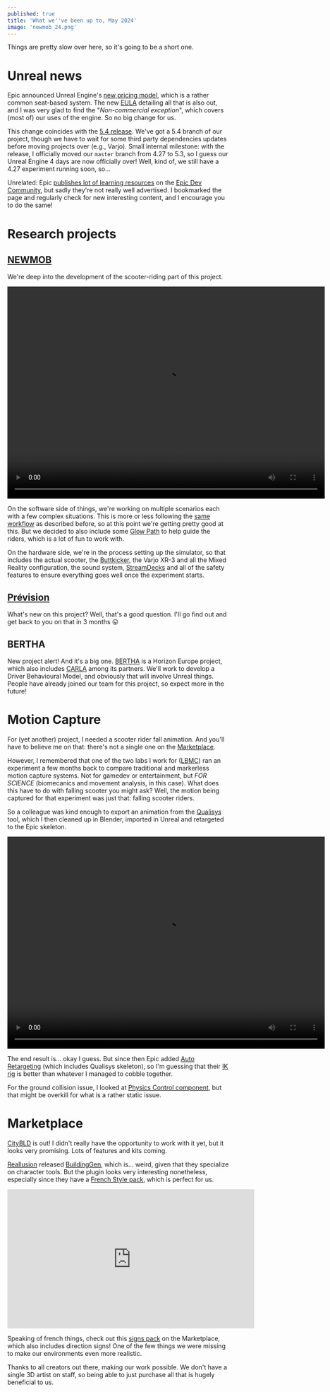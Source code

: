 ```yaml
---
published: true
title: 'What we''ve been up to, May 2024'
image: 'newmob_24.png'
---
```


Things are pretty slow over here, so it's going to be a short one.

# Unreal news

Epic announced Unreal Engine's [new pricing model](https://www.unrealengine.com/en-US/blog/we-are-updating-unreal-engine-twinmotion-and-realitycapture-pricing-in-late-april), which is a rather common seat-based system. The new [EULA](https://www.unrealengine.com/en-US/eula/unreal) detailing all that is also out, and I was very glad to find the "*Non-commercial exception*", which covers (most of) our uses of the engine. So no big change for us.

This change coincides with the [5.4 release](https://www.unrealengine.com/en-US/blog/unreal-engine-5-4-is-now-available). We've got a 5.4 branch of our project, though we have to wait for some third party dependencies updates before moving projects over (e.g., Varjo). Small internal milestone: with the release, I officially moved our `master` branch from 4.27 to 5.3, so I guess our Unreal Engine 4 days are now officially over! Well, kind of, we still have a 4.27 experiment running soon, so...

Unrelated: Epic [publishes lot of learning resources](https://dev.epicgames.com/community/unreal-engine/learning?source=epic_games&sort_by=first_published_at) on the [Epic Dev Community](https://dev.epicgames.com/community/unreal-engine), but sadly they're not really well advertised. I bookmarked the page and regularly check for new interesting content, and I encourage you to do the same!

# Research projects

## [NEWMOB](/whats-new-2024-02/#newmob)

We're deep into the development of the scooter-riding part of this project.

<video width="720" height="480" controls>
  <source type="video/mp4" src="{{site.baseurl}}/images/glow_path.mp4.mp4">
</video>

On the software side of things, we're working on multiple scenarios each with a few complex situations. This is more or less following the [same workflow](https://vhcd.github.io/workflow-1/) as described before, so at this point we're getting pretty good at this. But we decided to also include some [Glow Path](https://www.unrealengine.com/marketplace/en-US/product/glow-path-light-trail-spline) to help guide the riders, which is a lot of fun to work with.

On the hardware side, we're in the process setting up the simulator, so that includes the actual scooter, the [Buttkicker](https://vhcd.github.io/buttkicker/), the Varjo XR-3 and all the Mixed Reality configuration, the sound system, [StreamDecks](https://vhcd.github.io/streamdeck/) and all of the safety features to ensure everything goes well once the experiment starts.

## [Prévision](/whats-new-2024-02/#prévision)

What's new on this project? Well, that's a good question. I'll go find out and get back to you on that in 3 months 😛

## BERTHA

New project alert! And it's a big one. [BERTHA](https://berthaproject.eu/) is a Horizon Europe project, which also includes [CARLA](https://carla.org/) among its partners. We'll work to develop a Driver Behavioural Model, and obviously that will involve Unreal things. People have already joined our team for this project, so expect more in the future!

# Motion Capture

For (yet another) project, I needed a scooter rider fall animation. And you'll have to believe me on that: there's not a single one on the [Marketplace](https://www.unrealengine.com/marketplace/en-US/store). 

However, I remembered that one of the two labs I work for ([LBMC](https://lbmc.univ-gustave-eiffel.fr/)) ran an experiment a few months back to compare traditional and markerless motion capture systems. Not for gamedev or entertainment, but *FOR SCIENCE* (biomecanics and movement analysis, in this case). What does this have to do with falling scooter you might ask? Well, the motion being captured for that experiment was just that: falling scooter riders.

So a colleague was kind enough to export an animation from the [Qualisys](https://www.qualisys.com/) tool, which I then cleaned up in Blender, imported in Unreal and retargeted to the Epic skeleton.

<video width="720" height="480" controls>
  <source type="video/mp4" src="{{site.baseurl}}/images/chute_trottinette.mp4.mp4">
</video>

The end result is... okay I guess. But since then Epic added [Auto Retargeting](https://dev.epicgames.com/community/learning/tutorials/GpL9/unreal-engine-fortnite-auto-retargeting-for-bipeds) (which includes Qualisys skeleton), so I'm guessing that their [IK rig](https://dev.epicgames.com/documentation/en-us/unreal-engine/ik-rig-in-unreal-engine) is better than whatever I managed to cobble together.

For the ground collision issue, I looked at [Physics Control component](https://www.youtube.com/watch?v=FK7FBBdY5fY), but that might be overkill for what is a rather static issue.

# Marketplace

[CityBLD](https://www.worldbld.com/) is out! I didn't really have the opportunity to work with it yet, but it looks very promising. Lots of features and kits coming.

[Reallusion](https://www.reallusion.com/) released [BuildingGen](https://www.reallusion.com/iclone/building-gen/), which is... weird, given that they specialize on character tools. But the plugin looks very interesting nonetheless, especially since they have a [French Style pack](https://www.reallusion.com/ContentStore/iClone/pack/building-gen/3d-building-french-style/), which is perfect for us.

<center><iframe width="560" height="315" src="https://www.youtube.com/embed/eREd26WrVr0?si=4hc7pc0cs0dLnQ9o" title="YouTube video player" frameborder="0" allow="accelerometer; autoplay; clipboard-write; encrypted-media; gyroscope; picture-in-picture; web-share" referrerpolicy="strict-origin-when-cross-origin" allowfullscreen></iframe></center>

Speaking of french things, check out this [signs pack](https://www.unrealengine.com/marketplace/en-US/product/roadsign-bp) on the Marketplace, which also includes direction signs! One of the few things we were missing to make our environments even more realistic.

Thanks to all creators out there, making our work possible. We don't have a single 3D artist on staff, so being able to just purchase all that is hugely beneficial to us.
